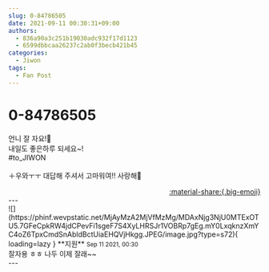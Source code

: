 ```yaml
---
slug: 0-84786505
date: 2021-09-11 00:30:31+09:00
authors:
  - 836a90a3c251b19030adc932f17d1123
  - 6599dbbcaa26237c2ab0f3becb421b45
categories:
  - Jiwon
tags:
  - Fan Post
---
```


# 0-84786505

<div class="post-container" markdown="1">
<div class="content-container md-sidebar__scrollwrap" markdown="1">

언니 잘 자요!💜<br>내일도 좋은하루 되세요~!<br>\#to_JIWON<br><br>＋우와ㅜㅜ 대답해 주셔서 고마워여!! 사랑해💞

</div>
</div>

<div style="text-align: right;" markdown="1">
<a href="https://weverse.io/fromis9/fanpost/0-84786505" style="text-align: right;">:material-share:{.big-emoji}</a>
</div>
---

<div class="comments-container md-sidebar__scrollwrap" markdown="1">
<div class="comment" markdown="1">
<div class='id-container' markdown="1">
![](https://phinf.wevpstatic.net/MjAyMzA2MjVfMzMg/MDAxNjg3NjU0MTExOTU5.7GFeCpkRW4jdCPevFi1sgeF7S4XyLHRSJr1VOBRp7gEg.mY0LxqknzXmYC4oZ6TpxCmdSnAbldBctUiaEHQVjHkgg.JPEG/image.jpg?type=s72){ loading=lazy }
**<span class="artist">지원</span>** <small>Sep 11 2021, 00:30</small><br>
</div>
<div class='comment-body' markdown="1">
잘자용 ㅎㅎ 나두 이제 잘래~~
</div>
</div>
</div>
---
